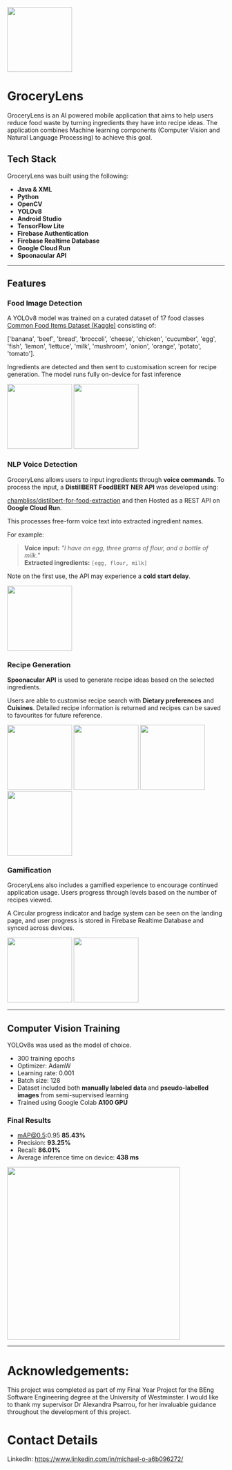 
<img src="images/logo.png" width="150" />

# GroceryLens 

GroceryLens is an AI powered mobile application that aims to help users reduce 
food waste by turning ingredients they have into recipe ideas.
The application combines Machine learning components (Computer Vision and Natural Language Processing)
to achieve this goal.

## Tech Stack
GroceryLens was built using the following:
- **Java & XML**
- **Python**
- **OpenCV**
- **YOLOv8**
- **Android Studio**
- **TensorFlow Lite**
- **Firebase Authentication** 
- **Firebase Realtime Database** 
- **Google Cloud Run** 
- **Spoonacular API**

---
## Features

### Food Image Detection

A YOLOv8 model was trained on a curated dataset of 17 food classes [Common Food Items Dataset (Kaggle)](https://www.kaggle.com/datasets/michaelorebela/common-food-items-dataset)
consisting of:

['banana', 'beef', 'bread', 'broccoli', 'cheese', 'chicken', 'cucumber', 'egg', 'fish', 'lemon', 'lettuce', 'milk', 
'mushroom', 'onion', 'orange', 'potato', 'tomato'].

Ingredients are detected and then sent to customisation screen for recipe generation.
The model runs fully on-device for fast inference

<p float="left">
  <img src="images/camera.png" width="150" />
  <img src="images/selection.png" width="150" />
</p>

### NLP Voice Detection

GroceryLens allows users to input ingredients through **voice commands**.
To process the input, a **DistillBERT FoodBERT NER API** was developed using:

[chambliss/distilbert-for-food-extraction](https://huggingface.co/chambliss/distilbert-for-food-extraction)
and then Hosted as a REST API on **Google Cloud Run**.

This processes free-form voice text into extracted ingredient names.

For example:
> **Voice input:** *"I have an egg, three grams of flour, and a bottle of milk."*  
> **Extracted ingredients:** `[egg, flour, milk]`

Note on the first use, the API may experience a **cold start delay**.

<img src="images/voiceinput.png" width="150" />

### Recipe Generation

**Spoonacular API** is used to generate recipe ideas based on the selected ingredients.

Users are able to customise recipe search with **Dietary preferences** and **Cuisines**.
Detailed recipe information is returned and recipes can be saved to favourites for future reference.

<p float="left">
  <img src="images/selectionactivity.png" width="150" />
  <img src="images/generated.png" width="150" />
  <img src="images/recipes.png" width="150" />
  <img src="images/favourites.png" width="150" />

</p>

### Gamification 

GroceryLens also includes a gamified experience to encourage continued application usage.
Users progress through levels based on the number of recipes viewed.

A Circular progress indicator and badge system can be seen on the landing page,
and user progress is stored in Firebase Realtime Database and synced across devices.

<p float="left">
    <img src="images/landingpage.png" width="150" />
    <img src="images/about.png" width="150" />
</p>

---

## Computer Vision Training 

YOLOv8s was used as the model of choice.
- 300 training epochs
- Optimizer: AdamW
- Learning rate: 0.001
- Batch size: 128
- Dataset included both **manually labeled data** and **pseudo-labelled images** from semi-supervised learning
- Trained using Google Colab **A100 GPU**

### Final Results
- mAP@0.5:0.95 **85.43%**
- Precision: **93.25%**
- Recall: **86.01%**
- Average inference time on device: **438 ms**

<img src="images/results.png" width="400" />

---
# Acknowledgements:

This project was completed as part of my Final Year Project for the BEng Software Engineering degree at the University of Westminster.
I would like to thank my supervisor Dr Alexandra Psarrou, for her invaluable guidance throughout the development of this project.

# Contact Details
LinkedIn: https://www.linkedin.com/in/michael-o-a6b096272/


